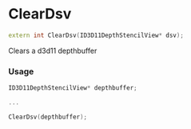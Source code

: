 # ClearDsv

```c++
extern int ClearDsv(ID3D11DepthStencilView* dsv);
```

Clears a d3d11 depthbuffer


### Usage
```c++
ID3D11DepthStencilView* depthbuffer;

...

ClearDsv(depthbuffer);
```